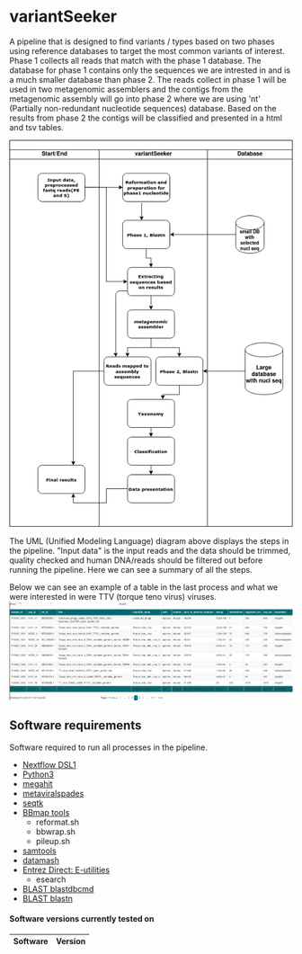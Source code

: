 # variantSeeker

A pipeline that is designed to find variants / types based on two phases using reference databases to target the most common variants of interest. Phase 1 collects all reads that match with the phase 1 database. The database for phase 1 contains only the sequences we are intrested in and is a much smaller database than phase 2. The reads collect in phase 1 will be used in two metagenomic assemblers and the contigs from the metagenomic assembly will go into phase 2 where we are using 'nt' (Partially non-redundant nucleotide sequences) database. Based on the results from phase 2 the contigs will be classified and presented in a html and tsv tables.

![alt text](/IMG/UML_diagrams/variantSeeker.png)


The UML (Unified Modeling Language) diagram above displays the steps in the pipeline. "Input data" is the input reads and the data should be trimmed, quality checked and human DNA/reads should be filtered out before running the pipeline. Here we can see a summary of all the steps.

Below we can see an example of a table in the last process and what we were interested in were TTV (torque teno virus) viruses.
![alt text](/IMG/tables/variantSeeker_html_table.png)

## Software requirements 
 Software required to run all processes in the pipeline.
 - [Nextflow DSL1](https://www.nextflow.io/)
 - [Python3](https://www.python.org/downloads/)
 - [megahit](https://github.com/voutcn/megahit)
 - [metaviralspades](https://cab.spbu.ru/software/spades/)
 - [seqtk](https://github.com/lh3/seqtk)
 - [BBmap tools](https://jgi.doe.gov/data-and-tools/bbtools/bb-tools-user-guide/installation-guide/)
    - reformat.sh
    - bbwrap.sh
    - pileup.sh
 - [samtools](http://www.htslib.org/)
 - [datamash](https://www.gnu.org/software/datamash/)
 - [Entrez Direct: E-utilities](https://www.ncbi.nlm.nih.gov/books/NBK179288/)
    - esearch
 - [BLAST blastdbcmd](https://blast.ncbi.nlm.nih.gov/Blast.cgi?CMD=Web&PAGE_TYPE=BlastDocs&DOC_TYPE=Download)
 - [BLAST blastn](https://blast.ncbi.nlm.nih.gov/Blast.cgi?CMD=Web&PAGE_TYPE=BlastDocs&DOC_TYPE=Download)

#### Software versions currently tested on
| Software   | Version |
| --------   | ------- |
